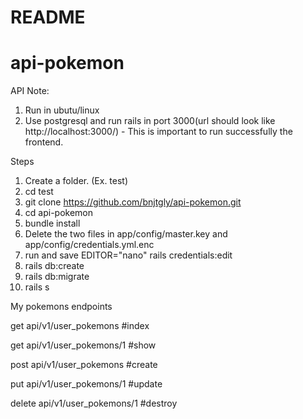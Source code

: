 # README

# api-pokemon

API
Note: 
1. Run in ubutu/linux
2. Use postgresql and run rails in port 3000(url should look like http://localhost:3000/) - This is important to run successfully the frontend.

Steps
1. Create a folder. (Ex. test)
2. cd test
3. git clone https://github.com/bnjtgly/api-pokemon.git
4. cd api-pokemon
5. bundle install
6. Delete the two files in app/config/master.key and app/config/credentials.yml.enc
7. run and save  EDITOR="nano" rails credentials:edit
8. rails db:create 
9. rails db:migrate
10. rails s


My pokemons endpoints


get api/v1/user_pokemons #index

get api/v1/user_pokemons/1 #show

post  api/v1/user_pokemons #create

put api/v1/user_pokemons/1 #update

delete api/v1/user_pokemons/1 #destroy

